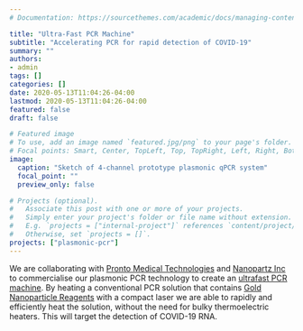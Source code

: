 ```yaml
---
# Documentation: https://sourcethemes.com/academic/docs/managing-content/

title: "Ultra-Fast PCR Machine"
subtitle: "Accelerating PCR for rapid detection of COVID-19"
summary: ""
authors: 
- admin
tags: []
categories: []
date: 2020-05-13T11:04:26-04:00
lastmod: 2020-05-13T11:04:26-04:00
featured: false
draft: false

# Featured image
# To use, add an image named `featured.jpg/png` to your page's folder.
# Focal points: Smart, Center, TopLeft, Top, TopRight, Left, Right, BottomLeft, Bottom, BottomRight.
image:
  caption: "Sketch of 4-channel prototype plasmonic qPCR system"
  focal_point: ""
  preview_only: false

# Projects (optional).
#   Associate this post with one or more of your projects.
#   Simply enter your project's folder or file name without extension.
#   E.g. `projects = ["internal-project"]` references `content/project/deep-learning/index.md`.
#   Otherwise, set `projects = []`.
projects: ["plasmonic-pcr"]
---
```

We are collaborating with [Pronto Medical Technologies](https://prontomedtech.com) and [Nanopartz Inc](https://www.nanopartz.com/) to commercialise our plasmonic PCR technology to create an [ultrafast PCR machine](https://www.nanopartz.com/plasmonic-pcr.asp). By heating a conventional PCR solution that contains [Gold Nanoparticle Reagents](https://www.nanopartz.com) with a compact laser we are able to rapidly and efficiently heat the solution, without the need for bulky thermoelectric heaters. This will target the detection of COVID-19 RNA.